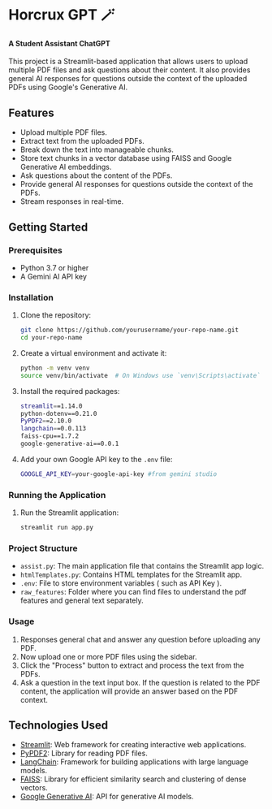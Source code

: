 # Horcrux GPT 🪄
#### A Student Assistant ChatGPT

This project is a Streamlit-based application that allows users to upload multiple PDF files and ask questions about their content. It also provides general AI responses for questions outside the context of the uploaded PDFs using Google's Generative AI.

## Features

- Upload multiple PDF files.
- Extract text from the uploaded PDFs.
- Break down the text into manageable chunks.
- Store text chunks in a vector database using FAISS and Google Generative AI embeddings.
- Ask questions about the content of the PDFs.
- Provide general AI responses for questions outside the context of the PDFs.
- Stream responses in real-time.

## Getting Started

### Prerequisites

- Python 3.7 or higher
- A Gemini AI API key

### Installation

1. Clone the repository:
   ```sh
   git clone https://github.com/yourusername/your-repo-name.git
   cd your-repo-name
2. Create a virtual environment and activate it:
   ```sh
   python -m venv venv
   source venv/bin/activate  # On Windows use `venv\Scripts\activate`
3. Install the required packages:
   ```sh
   streamlit==1.14.0
   python-dotenv==0.21.0
   PyPDF2==2.10.0
   langchain==0.0.113
   faiss-cpu==1.7.2
   google-generative-ai==0.0.1
4. Add your own Google API key to the  `.env` file:
   ```sh
   GOOGLE_API_KEY=your-google-api-key #from gemini studio

### Running the Application

1. Run the Streamlit application:
   ```sh
   streamlit run app.py

### Project Structure

- `assist.py`: The main application file that contains the Streamlit app logic.
- `htmlTemplates.py`: Contains HTML templates for the Streamlit app.
- `.env`: File to store environment variables ( such as API Key ).
- `raw_features`: Folder where you can find files to understand the pdf features and general text separately.

### Usage
1. Responses general chat  and answer any question before uploading any PDF.
2. Now upload one or more PDF files using the sidebar.
3. Click the "Process" button to extract and process the text from the PDFs.
4. Ask a question in the text input box. If the question is related to the PDF content, the application will provide an answer based on the PDF context.

## Technologies Used

- [Streamlit](https://streamlit.io/): Web framework for creating interactive web applications.
- [PyPDF2](https://pypdf2.readthedocs.io/): Library for reading PDF files.
- [LangChain](https://www.langchain.com/): Framework for building applications with large language models.
- [FAISS](https://github.com/facebookresearch/faiss): Library for efficient similarity search and clustering of dense vectors.
- [Google Generative AI](https://ai.google.dev/gemini-api): API for generative AI models.
